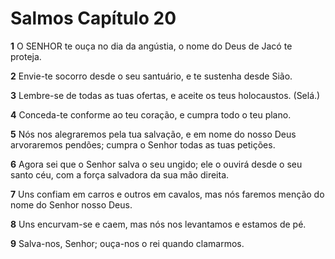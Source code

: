 # Salmos Capítulo 20

**1** 	O SENHOR te ouça no dia da angústia, o nome do Deus de Jacó te proteja.

**2** 	Envie-te socorro desde o seu santuário, e te sustenha desde Sião.

**3** 	Lembre-se de todas as tuas ofertas, e aceite os teus holocaustos. (Selá.)

**4** 	Conceda-te conforme ao teu coração, e cumpra todo o teu plano.

**5** 	Nós nos alegraremos pela tua salvação, e em nome do nosso Deus arvoraremos pendões; cumpra o Senhor todas as tuas petições.

**6** 	Agora sei que o Senhor salva o seu ungido; ele o ouvirá desde o seu santo céu, com a força salvadora da sua mão direita.

**7** 	Uns confiam em carros e outros em cavalos, mas nós faremos menção do nome do Senhor nosso Deus.

**8** 	Uns encurvam-se e caem, mas nós nos levantamos e estamos de pé.

**9** 	Salva-nos, Senhor; ouça-nos o rei quando clamarmos.

